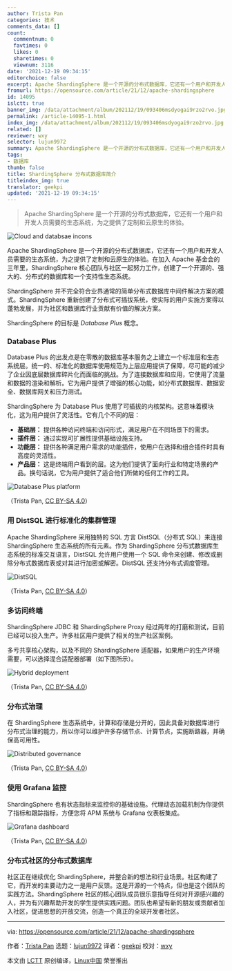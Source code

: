 ```yaml
---
author: Trista Pan
categories: 技术
comments_data: []
count:
  commentnum: 0
  favtimes: 0
  likes: 0
  sharetimes: 0
  viewnum: 3116
date: '2021-12-19 09:34:15'
editorchoice: false
excerpt: Apache ShardingSphere 是一个开源的分布式数据库，它还有一个用户和开发人员需要的生态系统，为之提供了定制和云原生的体验。
fromurl: https://opensource.com/article/21/12/apache-shardingsphere
id: 14095
islctt: true
banner_img: /data/attachment/album/202112/19/093406msdyogai9rzo2rvo.jpg
permalink: /article-14095-1.html
index_img: /data/attachment/album/202112/19/093406msdyogai9rzo2rvo.jpg.thumb.jpg
related: []
reviewer: wxy
selector: lujun9972
summary: Apache ShardingSphere 是一个开源的分布式数据库，它还有一个用户和开发人员需要的生态系统，为之提供了定制和云原生的体验。
tags:
- 数据库
thumb: false
title: ShardingSphere 分布式数据库简介
titleindex_img: true
translator: geekpi
updated: '2021-12-19 09:34:15'
---
```



> 
> Apache ShardingSphere 是一个开源的分布式数据库，它还有一个用户和开发人员需要的生态系统，为之提供了定制和云原生的体验。
> 
> 
> 


![](/data/attachment/album/202112/19/093406msdyogai9rzo2rvo.jpg "Cloud and databsae incons")


Apache ShardingSphere 是一个开源的分布式数据库，它还有一个用户和开发人员需要的生态系统，为之提供了定制和云原生的体验。在加入 Apache 基金会的三年里，ShardingSphere 核心团队与社区一起努力工作，创建了一个开源的、强大的、分布式的数据库和一个支持性生态系统。


ShardingSphere 并不完全符合业界通常的简单分布式数据库中间件解决方案的模式。ShardingSphere 重新创建了分布式可插拔系统，使实际的用户实施方案得以蓬勃发展，并为社区和数据库行业贡献有价值的解决方案。


ShardingSphere 的目标是 *Database Plus* 概念。


### Database Plus


Database Plus 的出发点是在零散的数据库基本服务之上建立一个标准层和生态系统层。统一的、标准化的数据库使用规范为上层应用提供了保障，尽可能的减少了企业因底层数据库碎片化而面临的挑战。为了连接数据库和应用，它使用了流量和数据的渲染和解析。它为用户提供了增强的核心功能，如分布式数据库、数据安全、数据库网关和压力测试。


ShardingSphere 为 Database Plus 使用了可插拔的内核架构。这意味着模块化，这为用户提供了灵活性。它有几个不同的层：


* **基础层：** 提供各种访问终端和访问形式，满足用户在不同场景下的需求。
* **插件层：** 通过实现可扩展性提供基础设施支持。
* **功能层：** 提供各种满足用户需求的功能插件，使用户在选择和组合插件时具有高度的灵活性。
* **产品层：** 这是终端用户看到的层。这为他们提供了面向行业和特定场景的产品。换句话说，它为用户提供了适合他们所做的任何工作的工具。


![Database Plus platform](/data/attachment/album/202112/19/093417nusufvjmqcjqzqce.png "Database Plus platform")


（Trista Pan, [CC BY-SA 4.0](file:///Users/xingyuwang/develop/TranslateProject-wxy/translated/tech/tps:/creativecommons.org/licenses/by-sa/4.0)）


### 用 DistSQL 进行标准化的集群管理


Apache ShardingSphere 采用独特的 SQL 方言 DistSQL（分布式 SQL）来连接 ShardingSphere 生态系统的所有元素。作为 ShardingSphere 分布式数据库生态系统的标准交互语言，DistSQL 允许用户使用一个 SQL 命令来创建、修改或删除分布式数据库表或对其进行加密或解密。DistSQL 还支持分布式调度管理。


![DistSQL](/data/attachment/album/202112/19/093417yjnnnmpzdf4qaxxp.png "DistSQL")


（Trista Pan, [CC BY-SA 4.0](file:///Users/xingyuwang/develop/TranslateProject-wxy/translated/tech/tps:/creativecommons.org/licenses/by-sa/4.0)）


### 多访问终端


ShardingSphere JDBC 和 ShardingSphere Proxy 经过两年的打磨和测试，目前已经可以投入生产。许多社区用户提供了相关的生产社区案例。


多亏共享核心架构，以及不同的 ShardingSphere 适配器，如果用户的生产环境需要，可以选择混合适配器部署（如下图所示）。


![Hybrid deployment](/data/attachment/album/202112/19/093418arfmz8sfjw63ubbx.png "Hybrid deployment")


（Trista Pan, [CC BY-SA 4.0](file:///Users/xingyuwang/develop/TranslateProject-wxy/translated/tech/tps:/creativecommons.org/licenses/by-sa/4.0)）


### 分布式治理


在 ShardingSphere 生态系统中，计算和存储是分开的，因此具备对数据库进行分布式治理的能力，所以你可以维护许多存储节点、计算节点，实施断路器，并确保高可用性。


![Distributed governance](/data/attachment/album/202112/19/093418hua4d4tde5plpild.png "Distributed governance")


（Trista Pan, [CC BY-SA 4.0](file:///Users/xingyuwang/develop/TranslateProject-wxy/translated/tech/tps:/creativecommons.org/licenses/by-sa/4.0)）


### 使用 Grafana 监控


ShardingSphere 也有状态指标来监控你的基础设施。代理动态加载机制为你提供了指标和跟踪指标，方便您将 APM 系统与 Grafana 仪表板集成。


![Grafana dashboard](/data/attachment/album/202112/19/093419w151o5bobosvhoaq.png "Grafana dashboard")


（Trista Pan, [CC BY-SA 4.0](file:///Users/xingyuwang/develop/TranslateProject-wxy/translated/tech/tps:/creativecommons.org/licenses/by-sa/4.0)）


### 分布式社区的分布式数据库


社区正在继续优化 ShardingSphere，并整合新的想法和行业场景。社区构建了它，而开发的主要动力之一是用户反馈。这是开源的一个特点，但也是这个团队的实践方法。ShardingSphere 社区的核心团队成员很乐意指导任何对开源感兴趣的人，并为有兴趣帮助开发的学生提供实践问题。团队也希望有新的朋友或贡献者加入社区，促进思想的开放交流，创造一个真正的全球开发者社区。




---


via: <https://opensource.com/article/21/12/apache-shardingsphere>


作者：[Trista Pan](https://opensource.com/users/trista-pan) 选题：[lujun9972](https://github.com/lujun9972) 译者：[geekpi](https://github.com/geekpi) 校对：[wxy](https://github.com/wxy)


本文由 [LCTT](https://github.com/LCTT/TranslateProject) 原创编译，[Linux中国](https://linux.cn/) 荣誉推出